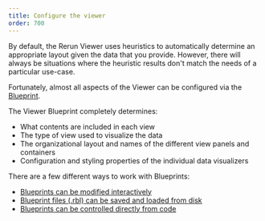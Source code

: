 ```yaml
---
title: Configure the viewer
order: 700
---
```


By default, the Rerun Viewer uses heuristics to automatically determine an appropriate
layout given the data that you provide. However, there will always be situations
where the heuristic results don't match the needs of a particular use-case.

Fortunately, almost all aspects of the Viewer can be configured via the [Blueprint](../reference/viewer/blueprint.md).

The Viewer Blueprint completely determines:

-   What contents are included in each view
-   The type of view used to visualize the data
-   The organizational layout and names of the different view panels and containers
-   Configuration and styling properties of the individual data visualizers

There are a few different ways to work with Blueprints:

-   [Blueprints can be modified interactively](./configure-the-viewer/interactively.md)
-   [Blueprint files (.rbl) can be saved and loaded from disk](./configure-the-viewer/save-and-load.md)
-   [Blueprints can be controlled directly from code](./configure-the-viewer/through-code-tutorial.md)
